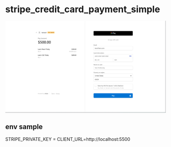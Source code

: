 # stripe_credit_card_payment_simple


![alt text](https://github.com/taroserigano/stripe_credit_card_payment_simple/blob/main/img/payment.png)


## env sample
STRIPE_PRIVATE_KEY =
CLIENT_URL=http://localhost:5500
